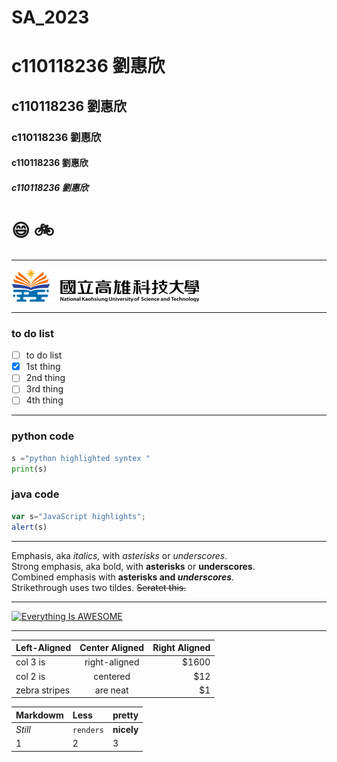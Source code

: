 # SA_2023
# c110118236 劉惠欣
## c110118236 劉惠欣
### c110118236 劉惠欣
#### c110118236 劉惠欣
##### c110118236 劉惠欣

# 😄 :bike:

----
![NKUST](logo.png "NKUST")

----
### to do list
- [ ] to do list
- [x] 1st thing
- [ ] 2nd thing
- [ ] 3rd thing
- [ ] 4th thing
----
### python code
```python
s ="python highlighted syntex "
print(s)
```
### java code
```js
var s="JavaScript highlights";
alert(s)
```
----

Emphasis, aka *italics,* with *asterisks* or *underscores*.  
Strong emphasis, aka bold, with **asterisks** or **underscores**.  
Combined emphasis with **asterisks and *underscores***.  
Strikethrough uses two tildes. ~~Seratet this.~~  

----
[![Everything Is AWESOME](https://i.ytimg.com/vi/aT6056Eb11I/maxresdefault.jpg)](https://www.youtube.com/watch?v=vW97zXDvuts&list=RDvW97zXDvuts&start_radio=1)

----
| Left-Aligned | Center Aligned | Right Aligned |
|:------------ |:--------------:| -----:|
| col 3 is     | right-aligned | $1600 |
| col 2 is     | centered       |   $12 |
| zebra stripes| are neat       |    $1 |

| Markdowm | Less |pretty |
|:-------- |:-----|:------|
| *Still* | `renders` |**nicely**|
| 1 | 2 | 3 |
